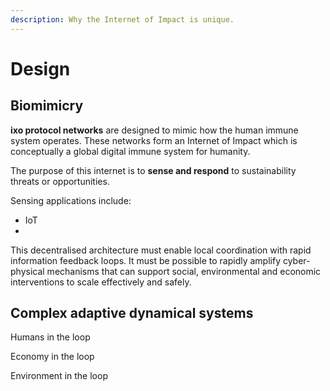```yaml
---
description: Why the Internet of Impact is unique.
---
```


# Design

## **Biomimicry**

**ixo protocol networks** are designed to mimic how the human immune system operates. These networks form an Internet of Impact which is conceptually a global digital immune system for humanity.

The purpose of this internet is to **sense and respond** to sustainability threats or opportunities. 

Sensing applications include:

* IoT
* 
This decentralised architecture must enable local coordination with rapid information feedback loops. It must be possible to rapidly amplify cyber-physical mechanisms that can support social, environmental and economic interventions to scale effectively and safely.

## Complex adaptive dynamical systems

Humans in the loop

Economy in the loop

Environment in the loop



